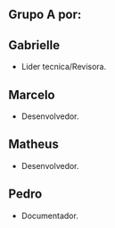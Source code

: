 ## Grupo A por: 
## Gabrielle
- Lider tecnica/Revisora.
## Marcelo
- Desenvolvedor.
## Matheus
- Desenvolvedor.
## Pedro
- Documentador.
